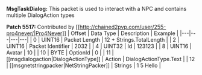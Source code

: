 **MsgTaskDialog:** This packet is used to interact with a NPC and contains multiple DialogAction types

**Patch 5517:** Contributed by [[http://chained2pvp.com/user/255-pro4never/|Pro4Never]]
| Offset | Data Type | Description | Example |
|---|---|---|---|
| 0 | UINT16 | Packet Length | 12 + Strings.TotalLength |
| 2 | UINT16 | Packet Identifier | 2032 |
| 4 | UINT32 | Id | 123123 |
| 8 | UINT16 | Avatar | 10 |
| 10 | BYTE | OptionId | 0 |
| 11 | [[msgdialogaction|DialogActionType]] | Action | DialogActionType.Text |
| 12 | [[msgnetstringpacker|NetStringPacker]] | Strings | 1 5 Hello |
